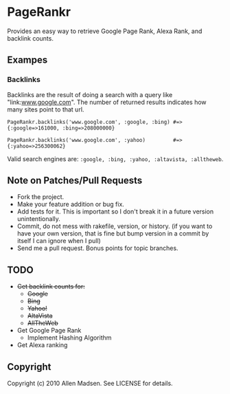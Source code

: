 # PageRankr

Provides an easy way to retrieve Google Page Rank, Alexa Rank, and backlink counts.

## Exampes

### Backlinks
Backlinks are the result of doing a search with a query like "link:www.google.com". The number of returned results indicates how many sites point to that url.

`PageRankr.backlinks('www.google.com', :google, :bing) #=> {:google=>161000, :bing=>208000000}`

`PageRankr.backlinks('www.google.com', :yahoo)         #=> {:yahoo=>256300062}`

Valid search engines are: `:google, :bing, :yahoo, :altavista, :alltheweb`.

## Note on Patches/Pull Requests
 
* Fork the project.
* Make your feature addition or bug fix.
* Add tests for it. This is important so I don't break it in a
  future version unintentionally.
* Commit, do not mess with rakefile, version, or history.
  (if you want to have your own version, that is fine but bump version in a commit by itself I can ignore when I pull)
* Send me a pull request. Bonus points for topic branches.

## TODO
* <del>Get backlink counts for:</del>
  * <del>Google</del>
  * <del>Bing</del>
  * <del>Yahoo!</del>
  * <del>AltaVista</del>
  * <del>AllTheWeb</del>
* Get Google Page Rank
  * Implement Hashing Algorithm
* Get Alexa ranking

## Copyright

Copyright (c) 2010 Allen Madsen. See LICENSE for details.
